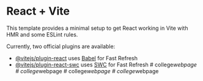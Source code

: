 # React + Vite

This template provides a minimal setup to get React working in Vite with HMR and some ESLint rules.

Currently, two official plugins are available:

- [@vitejs/plugin-react](https://github.com/vitejs/vite-plugin-react/blob/main/packages/plugin-react/README.md) uses [Babel](https://babeljs.io/) for Fast Refresh
- [@vitejs/plugin-react-swc](https://github.com/vitejs/vite-plugin-react-swc) uses [SWC](https://swc.rs/) for Fast Refresh
#   c o l l e g e _ w e b p a g e  
 #   c o l l e g e _ w e b p a g e  
 #   c o l l e g e _ w e b p a g e  
 #   c o l l e g e _ w e b p a g e  
 